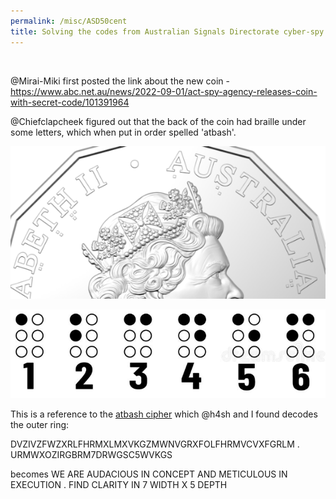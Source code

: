 ```yaml
---
permalink: /misc/ASD50cent
title: Solving the codes from Australian Signals Directorate cyber-spy agency's 75th anniversary 50 cent coin with UQ Cyber Squad
---
```


<br>

@Mirai-Miki first posted the link about the new coin - <https://www.abc.net.au/news/2022-09-01/act-spy-agency-releases-coin-with-secret-code/101391964>

@Chiefclapcheek figured out that the back of the coin had braille under some letters, which when put in order spelled 'atbash'.

![image](https://raw.githubusercontent.com/Connor-McCartney/Connor-McCartney.github.io/main/_pages/misc/images/backofcoin.png)

![image](https://raw.githubusercontent.com/Connor-McCartney/Connor-McCartney.github.io/main/_pages/misc/images/braille.png)

This is a reference to the [atbash cipher](https://www.dcode.fr/atbash-cipher) which @h4sh and I found decodes the outer ring:

DVZIVZFWZXRLFHRMXLMXVKGZMWNVGRXFOLFHRMVCVXFGRLM . URMWXOZIRGBRM7DRWGSC5WVKGS

becomes WE ARE AUDACIOUS IN CONCEPT AND METICULOUS IN EXECUTION . FIND CLARITY IN 7 WIDTH X 5 DEPTH



